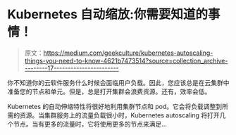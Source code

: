 # Kubernetes 自动缩放:你需要知道的事情！

> 原文：<https://medium.com/geekculture/kubernetes-autoscaling-things-you-need-to-know-4621b7473514?source=collection_archive---------17----------------------->

你不知道你的云软件服务什么时候会面临用户负载。因此，您应该总是在云集群中准备您的节点和单元。但是，总是打开集群会浪费资源。还有，效率会低。

Kubernetes 的自动伸缩特性将很好地利用集群节点和 pod。它会将负载调整到所需的资源。当集群服务上的流量负载很小时，Kubernetes autoscaling 将打开几个节点。当有更多的流量时，它将使用更多的节点来满足…